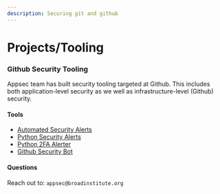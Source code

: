 ```yaml
---
description: Securing git and github
---
```


# Projects/Tooling

### Github Security Tooling

Appsec team has built security tooling targeted at Github. This includes both application-level security as we well as infrastructure-level \(Github\) security. 

#### Tools

* [Automated Security Alerts](https://github.com/broadinstitute/appsec-tools-for-github/blob/master/automated-security-alerts-api)
* [Python Security Alerts](https://github.com/broadinstitute/appsec-tools-for-github/blob/master/github-security-bot)
* [Python 2FA Alerter](https://github.com/broadinstitute/appsec-tools-for-github/blob/master/python-2fa-alerter)
* [Github Security Bot](https://github.com/broadinstitute/appsec-tools-for-github/blob/master/python-security-alerts)

#### Questions

Reach out to: `appsec@broadinstitute.org`



